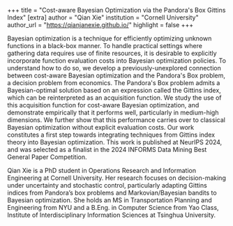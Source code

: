 +++
title = "Cost-aware Bayesian Optimization via the Pandora's Box Gittins Index"
[extra]
author = "Qian Xie"
institution = "Cornell University"
author_url = "https://qianjanexie.github.io/"
highlight = false
+++

Bayesian optimization is a technique for efficiently optimizing unknown functions in a black-box manner. To handle practical settings where gathering data requires use of finite resources, it is desirable to explicitly incorporate function evaluation costs into Bayesian optimization policies. To understand how to do so, we develop a previously-unexplored connection between cost-aware Bayesian optimization and the Pandora's Box problem, a decision problem from economics. The Pandora's Box problem admits a Bayesian-optimal solution based on an expression called the Gittins index, which can be reinterpreted as an acquisition function. We study the use of this acquisition function for cost-aware Bayesian optimization, and demonstrate empirically that it performs well, particularly in medium-high dimensions. We further show that this performance carries over to classical Bayesian optimization without explicit evaluation costs. Our work constitutes a first step towards integrating techniques from Gittins index theory into Bayesian optimization. This work is published at NeurIPS 2024, and was selected as a finalist in the 2024 INFORMS Data Mining Best General Paper Competition.

Qian Xie is a PhD student in Operations Research and Information Engineering at Cornell University. Her research focuses on decision-making under uncertainty and stochastic control, particularly adapting Gittins indices from Pandora’s box problems and Markovian/Bayesian bandits to Bayesian optimization. She holds an MS in Transportation Planning and Engineering from NYU and a B.Eng. in Computer Science from Yao Class, Institute of Interdisciplinary Information Sciences at Tsinghua University.